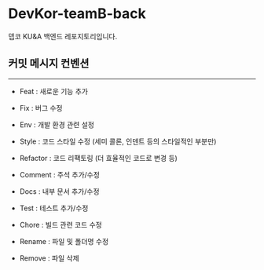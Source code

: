 # DevKor-teamB-back

뎁코 KU&A 백엔드 레포지토리입니다.

## 커밋 메시지 컨벤션

---

- Feat : 새로운 기능 추가

- Fix : 버그 수정
- Env : 개발 환경 관련 설정
- Style : 코드 스타일 수정 (세미 콜론, 인덴트 등의 스타일적인 부분만)
- Refactor : 코드 리팩토링 (더 효율적인 코드로 변경 등)
- Comment : 주석 추가/수정
- Docs : 내부 문서 추가/수정
- Test : 테스트 추가/수정
- Chore : 빌드 관련 코드 수정

- Rename : 파일 및 폴더명 수정
- Remove : 파일 삭제
